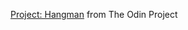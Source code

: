 [Project: Hangman](https://www.theodinproject.com/courses/ruby-programming/lessons/file-i-o-and-serialization) from The Odin Project